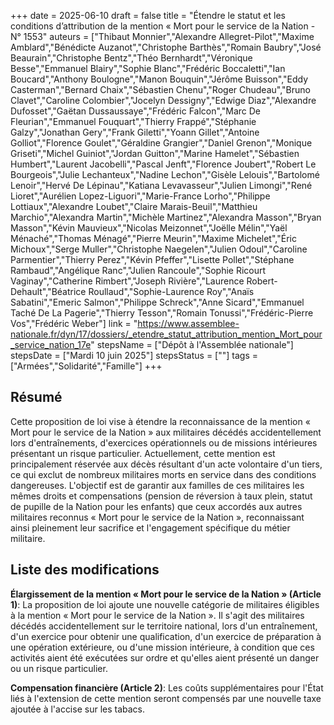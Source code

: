 +++
date = 2025-06-10
draft = false
title = "Étendre le statut et les conditions d’attribution de la mention « Mort pour le service de la Nation - N° 1553"
auteurs = ["Thibaut Monnier","Alexandre Allegret-Pilot","Maxime Amblard","Bénédicte Auzanot","Christophe Barthès","Romain Baubry","José Beaurain","Christophe Bentz","Théo Bernhardt","Véronique Besse","Emmanuel Blairy","Sophie Blanc","Frédéric Boccaletti","Ian Boucard","Anthony Boulogne","Manon Bouquin","Jérôme Buisson","Eddy Casterman","Bernard Chaix","Sébastien Chenu","Roger Chudeau","Bruno Clavet","Caroline Colombier","Jocelyn Dessigny","Edwige Diaz","Alexandre Dufosset","Gaëtan Dussaussaye","Frédéric Falcon","Marc De Fleurian","Emmanuel Fouquart","Thierry Frappé","Stéphanie Galzy","Jonathan Gery","Frank Giletti","Yoann Gillet","Antoine Golliot","Florence Goulet","Géraldine Grangier","Daniel Grenon","Monique Griseti","Michel Guiniot","Jordan Guitton","Marine Hamelet","Sébastien Humbert","Laurent Jacobelli","Pascal Jenft","Florence Joubert","Robert Le Bourgeois","Julie Lechanteux","Nadine Lechon","Gisèle Lelouis","Bartolomé Lenoir","Hervé De Lépinau","Katiana Levavasseur","Julien Limongi","René Lioret","Aurélien Lopez-Liguori","Marie-France Lorho","Philippe Lottiaux","Alexandre Loubet","Claire Marais-Beuil","Matthieu Marchio","Alexandra Martin","Michèle Martinez","Alexandra Masson","Bryan Masson","Kévin Mauvieux","Nicolas Meizonnet","Joëlle Mélin","Yaël Ménaché","Thomas Ménagé","Pierre Meurin","Maxime Michelet","Éric Michoux","Serge Muller","Christophe Naegelen","Julien Odoul","Caroline Parmentier","Thierry Perez","Kévin Pfeffer","Lisette Pollet","Stéphane Rambaud","Angélique Ranc","Julien Rancoule","Sophie Ricourt Vaginay","Catherine Rimbert","Joseph Rivière","Laurence Robert-Dehault","Béatrice Roullaud","Sophie-Laurence Roy","Anaïs Sabatini","Emeric Salmon","Philippe Schreck","Anne Sicard","Emmanuel Taché De La Pagerie","Thierry Tesson","Romain Tonussi","Frédéric-Pierre Vos","Frédéric Weber"]
link = "https://www.assemblee-nationale.fr/dyn/17/dossiers/_etendre_statut_attribution_mention_Mort_pour_service_nation_17e"
stepsName = ["Dépôt à l'Assemblée nationale"]
stepsDate = ["Mardi 10 juin 2025"]
stepsStatus = [""]
tags = ["Armées","Solidarité","Famille"]
+++

## Résumé

Cette proposition de loi vise à étendre la reconnaissance de la mention « Mort pour le service de la Nation » aux militaires décédés accidentellement lors d'entraînements, d'exercices opérationnels ou de missions intérieures présentant un risque particulier. Actuellement, cette mention est principalement réservée aux décès résultant d'un acte volontaire d'un tiers, ce qui exclut de nombreux militaires morts en service dans des conditions dangereuses. L'objectif est de garantir aux familles de ces militaires les mêmes droits et compensations (pension de réversion à taux plein, statut de pupille de la Nation pour les enfants) que ceux accordés aux autres militaires reconnus « Mort pour le service de la Nation », reconnaissant ainsi pleinement leur sacrifice et l'engagement spécifique du métier militaire.

## Liste des modifications

**Élargissement de la mention « Mort pour le service de la Nation » (Article 1)**: La proposition de loi ajoute une nouvelle catégorie de militaires éligibles à la mention « Mort pour le service de la Nation ». Il s'agit des militaires décédés accidentellement sur le territoire national, lors d'un entraînement, d'un exercice pour obtenir une qualification, d'un exercice de préparation à une opération extérieure, ou d'une mission intérieure, à condition que ces activités aient été exécutées sur ordre et qu'elles aient présenté un danger ou un risque particulier.

**Compensation financière (Article 2)**: Les coûts supplémentaires pour l'État liés à l'extension de cette mention seront compensés par une nouvelle taxe ajoutée à l'accise sur les tabacs.
